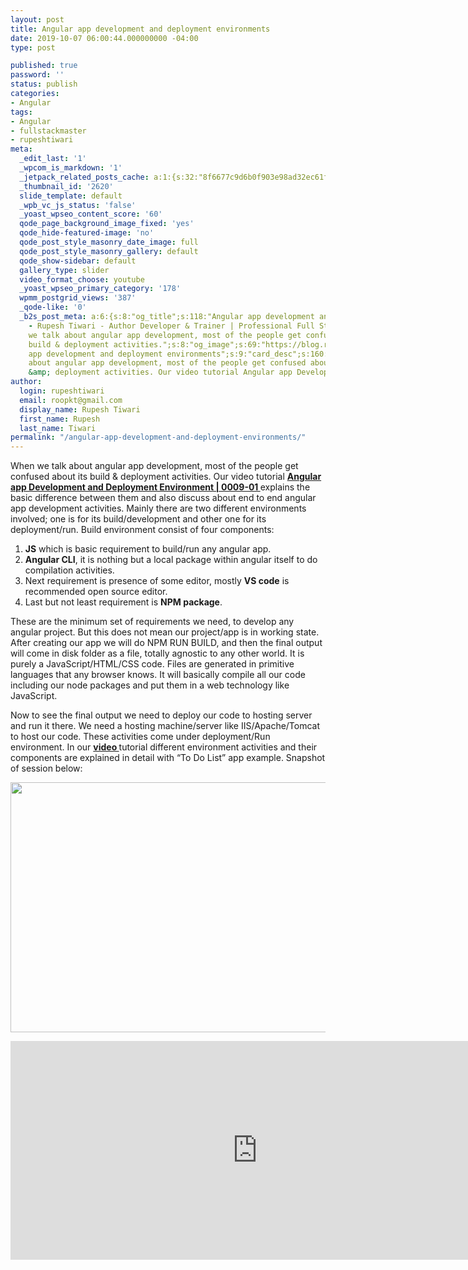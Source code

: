 ```yaml
---
layout: post
title: Angular app development and deployment environments
date: 2019-10-07 06:00:44.000000000 -04:00
type: post

published: true
password: ''
status: publish
categories:
- Angular
tags:
- Angular
- fullstackmaster
- rupeshtiwari
meta:
  _edit_last: '1'
  _wpcom_is_markdown: '1'
  _jetpack_related_posts_cache: a:1:{s:32:"8f6677c9d6b0f903e98ad32ec61f8deb";a:2:{s:7:"expires";i:1605987368;s:7:"payload";a:3:{i:0;a:1:{s:2:"id";i:2643;}i:1;a:1:{s:2:"id";i:2881;}i:2;a:1:{s:2:"id";i:2630;}}}}
  _thumbnail_id: '2620'
  slide_template: default
  _wpb_vc_js_status: 'false'
  _yoast_wpseo_content_score: '60'
  qode_page_background_image_fixed: 'yes'
  qode_hide-featured-image: 'no'
  qode_post_style_masonry_date_image: full
  qode_post_style_masonry_gallery: default
  qode_show-sidebar: default
  gallery_type: slider
  video_format_choose: youtube
  _yoast_wpseo_primary_category: '178'
  wpmm_postgrid_views: '387'
  _qode-like: '0'
  _b2s_post_meta: a:6:{s:8:"og_title";s:118:"Angular app development and deployment
    - Rupesh Tiwari - Author Developer & Trainer | Professional Full Stack Training";s:7:"og_desc";s:116:"When
    we talk about angular app development, most of the people get confused about its
    build & deployment activities.";s:8:"og_image";s:69:"https://blog.rupeshtiwari.com/wp-content/uploads/2019/10/RUPESH-4.png";s:10:"card_title";s:51:"Angular
    app development and deployment environments";s:9:"card_desc";s:160:"When we talk
    about angular app development, most of the people get confused about its build
    &amp; deployment activities. Our video tutorial Angular app Developm";s:10:"card_image";s:69:"https://blog.rupeshtiwari.com/wp-content/uploads/2019/10/RUPESH-4.png";}
author:
  login: rupeshtiwari
  email: roopkt@gmail.com
  display_name: Rupesh Tiwari
  first_name: Rupesh
  last_name: Tiwari
permalink: "/angular-app-development-and-deployment-environments/"
---
```

<p>When we talk about angular app development, most of the people get confused about its build &amp; deployment activities. Our video tutorial <a href="https://www.youtube.com/watch?v=4b9xjzjY38c&amp;list=PLZed_adPqIJrl9pwlERGhU-RCNOtKqvyD&amp;index=2&amp;t=0s" target="_blank" rel="noopener noreferrer"><strong>Angular app Development and Deployment Environment | 0009-01 </strong></a>explains the basic difference between them and also discuss about end to end angular app development activities. Mainly there are two different environments involved; one is for its build/development and other one for its deployment/run. Build environment consist of four components:</p>
<ol>
<li><strong>JS</strong> which is basic requirement to build/run any angular app.</li>
<li><strong>Angular CLI</strong>, it is nothing but a local package within angular itself to do compilation activities.</li>
<li>Next requirement is presence of some editor, mostly <strong>VS code</strong> is recommended open source editor.</li>
<li>Last but not least requirement is <strong>NPM package</strong>.</li>
</ol>
<p>These are the minimum set of requirements we need, to develop any angular project. But this does not mean our project/app is in working state. After creating our app we will do NPM RUN BUILD, and then the final output will come in disk folder as a file, totally agnostic to any other world. It is purely a JavaScript/HTML/CSS code. Files are generated in primitive languages that any browser knows. It will basically compile all our code including our node packages and put them in a web technology like JavaScript.</p>
<p>Now to see the final output we need to deploy our code to hosting server and run it there. We need a hosting machine/server like IIS/Apache/Tomcat to host our code. These activities come under deployment/Run environment. In our <a href="https://www.youtube.com/watch?v=4b9xjzjY38c&amp;list=PLZed_adPqIJrl9pwlERGhU-RCNOtKqvyD&amp;index=2&amp;t=0s" target="_blank" rel="noopener noreferrer"><strong>video </strong></a>tutorial different environment activities and their components are explained in detail with “To Do List” app example. Snapshot of session below:</p>
<p><img class="alignnone size-full wp-image-2619" src="{{ site.baseurl }}/assets/2019/10/OE-1.png" alt="" width="790" height="400" /></p>
<p><iframe src="https://www.youtube.com/embed/4b9xjzjY38c" width="790" height="350" frameborder="0" allowfullscreen="allowfullscreen"><span data-mce-type="bookmark" style="display: inline-block; width: 0px; overflow: hidden; line-height: 0;" class="mce_SELRES_start">﻿</span></iframe></p>
